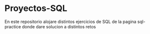 # Proyectos-SQL
En este repositorio alojare distintos ejercicios de SQL de la pagina sql-practice donde dare solucion a distintos retos

